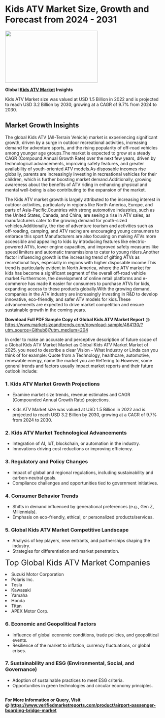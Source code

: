 <H1>Kids ATV Market Size, Growth and Forecast from 2024 - 2031</H1><img class="aligncenter size-medium wp-image-584254" src="https://thirdeyenews.in/wp-content/uploads/2024/09/Global-Market-Research-300x168.jpeg" alt="" width="300" height="168" /><p><strong>Global&nbsp;<a href="https://www.marketsizeandtrends.com/download-sample/464130/?utm_source=Github8j?utm_medium=204">Kids ATV Market</a> Insights</strong></p><p>Kids ATV Market size was valued at USD 1.5 Billion in 2022 and is projected to reach USD 3.2 Billion by 2030, growing at a CAGR of 9.7% from 2024 to 2030.</p><p><h2>Market Growth Insights</h2> <p>The global Kids ATV (All-Terrain Vehicle) market is experiencing significant growth, driven by a surge in outdoor recreational activities, increasing demand for adventure sports, and the rising popularity of off-road vehicles among younger age groups.The market is expected to grow at a steady CAGR (Compound Annual Growth Rate) over the next few years, driven by technological advancements, improving safety features, and greater availability of youth-oriented ATV models.As disposable incomes rise globally, parents are increasingly investing in recreational vehicles for their children, which is further boosting market demand.Additionally, growing awareness about the benefits of ATV riding in enhancing physical and mental well-being is also contributing to the expansion of the market. </p> <p>The Kids ATV market growth is largely attributed to the increasing interest in outdoor activities, particularly in regions like North America, Europe, and parts of Asia-Pacific.Countries with strong automotive industries, such as the United States, Canada, and China, are seeing a rise in ATV sales, as manufacturers cater to the growing demand for youth-sized vehicles.Additionally, the rise of adventure tourism and activities such as off-roading, camping, and ATV racing are encouraging young consumers to embrace this sport.Manufacturers are also focusing on making ATVs more accessible and appealing to kids by introducing features like electric-powered ATVs, lower engine capacities, and improved safety measures like speed limiters and automatic transmissions to cater to young riders.Another factor influencing growth is the increasing trend of gifting ATVs as recreational toys, especially in regions with higher disposable income.This trend is particularly evident in North America, where the ATV market for kids has become a significant segment of the overall off-road vehicle market.Furthermore, the development of online retail platforms and e-commerce has made it easier for consumers to purchase ATVs for kids, expanding access to these products globally.With the growing demand, companies in the ATV industry are increasingly investing in R&D to develop innovative, eco-friendly, and safer ATV models for kids.These advancements are expected to drive market competition and ensure sustainable growth in the coming years.</p><p><span class=""><strong>Download Full PDF Sample Copy of Global Kids ATV Market Report</strong> @ <a href="https://www.marketsizeandtrends.com/download-sample/464130/?utm_source=Github8j?utm_medium=204" target="_blank">https://www.marketsizeandtrends.com/download-sample/464130/?utm_source=Github8j?utm_medium=204</a></span></p><p>In order to make an accurate and perceptive description of future scope of a Global&nbsp;Kids ATV Market Market as Global&nbsp;Kids ATV Market Market of 2025, you need to describe a clear Vision &ndash; What Industry or Linda can you think of for example: Quote from a Technology, healthcare, automotive, renewable energy, name the market you are Reffering to.However, some general trends and factors usually impact market reports and their future outlook include:</p><h3>1.&nbsp;<strong>Kids ATV Market Growth Projections</strong></h3><ul><li>Examine market size trends, revenue estimates and CAGR (Compounded Annual Growth Rate) projections.</li><li><p>Kids ATV Market size was valued at USD 1.5 Billion in 2022 and is projected to reach USD 3.2 Billion by 2030, growing at a CAGR of 9.7% from 2024 to 2030.</p></li></ul><h3>2.&nbsp;<strong>Kids ATV Market Technological Advancements</strong></h3><ul><li>Integration of AI, IoT, blockchain, or automation in the industry.</li><li>Innovations driving cost reductions or improving efficiency.</li></ul><h3>3.&nbsp;<strong>Regulatory and Policy Changes</strong></h3><ul><li>Impact of global and regional regulations, including sustainability and carbon-neutral goals.</li><li>Compliance challenges and opportunities tied to government initiatives.</li></ul><h3>4.&nbsp;<strong>Consumer Behavior Trends</strong></h3><ul><li>Shifts in demand influenced by generational preferences (e.g., Gen Z, Millennials).</li><li>Emphasis on eco-friendly, ethical, or personalized products/services.</li></ul><h3>5.&nbsp;<strong>Global Kids ATV Market Competitive Landscape</strong></h3><ul><li>Analysis of key players, new entrants, and partnerships shaping the industry.</li><li>Strategies for differentiation and market penetration.</li></ul><p data-pm-slice="1 1 []"><span style="color: inherit; font-family: inherit; font-size: 25px;">Top Global Kids ATV Market Companies</span></p><div class="" data-test-id=""><p><li>Suzuki Motor Corporation</li><li> Polaris Inc.</li><li> Tesla</li><li> Kawasaki</li><li> Yamaha</li><li> Honda</li><li> Titan</li><li> APEX Motor Corp.</li></p></div><h3>6.&nbsp;<strong>Economic and Geopolitical Factors</strong></h3><ul><li>Influence of global economic conditions, trade policies, and geopolitical events.</li><li>Resilience of the market to inflation, currency fluctuations, or global crises.</li></ul><h3>7.&nbsp;<strong>Sustainability and ESG (Environmental, Social, and Governance)</strong></h3><ul><li>Adoption of sustainable practices to meet ESG criteria.</li><li>Opportunities in green technologies and circular economy principles.</li></ul><h2><strong style="font-size: 14px;">For More Information or Query, Visit @&nbsp;</strong><a style="background-color: #ffffff; font-size: 14px;" href="https://www.marketsizeandtrends.com/report/kids-atv-market/" target="_blank">https://www.verifiedmarketreports.com/product/airport-passenger-boarding-bridge-market</a></h2>
